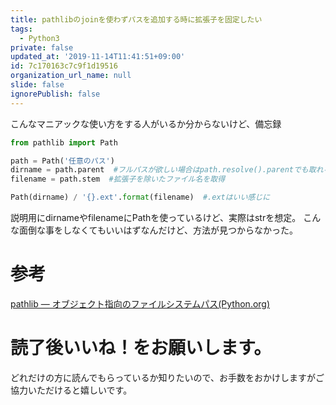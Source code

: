 ```yaml
---
title: pathlibのjoinを使わずパスを追加する時に拡張子を固定したい
tags:
  - Python3
private: false
updated_at: '2019-11-14T11:41:51+09:00'
id: 7c170163c7c9f1d19516
organization_url_name: null
slide: false
ignorePublish: false
---
```

こんなマニアックな使い方をする人がいるか分からないけど、備忘録

``` expansion.py
from pathlib import Path

path = Path('任意のパス')
dirname = path.parent  #フルパスが欲しい場合はpath.resolve().parentでも取れる
filename = path.stem  #拡張子を除いたファイル名を取得

Path(dirname) / '{}.ext'.format(filename)  #.extはいい感じに
```

説明用にdirnameやfilenameにPathを使っているけど、実際はstrを想定。
こんな面倒な事をしなくてもいいはずなんだけど、方法が見つからなかった。

# 参考
<a href="https://docs.python.jp/3/library/pathlib.html">pathlib — オブジェクト指向のファイルシステムパス(Python.org)</a>

# 読了後いいね！をお願いします。
どれだけの方に読んでもらっているか知りたいので、お手数をおかけしますがご協力いただけると嬉しいです。
